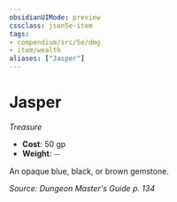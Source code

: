 ```yaml
---
obsidianUIMode: preview
cssclass: json5e-item
tags:
- compendium/src/5e/dmg
- item/wealth
aliases: ["Jasper"]
---
```

# Jasper
*Treasure*  

- **Cost**: 50 gp
- **Weight**: ⏤

An opaque blue, black, or brown gemstone.

*Source: Dungeon Master's Guide p. 134*